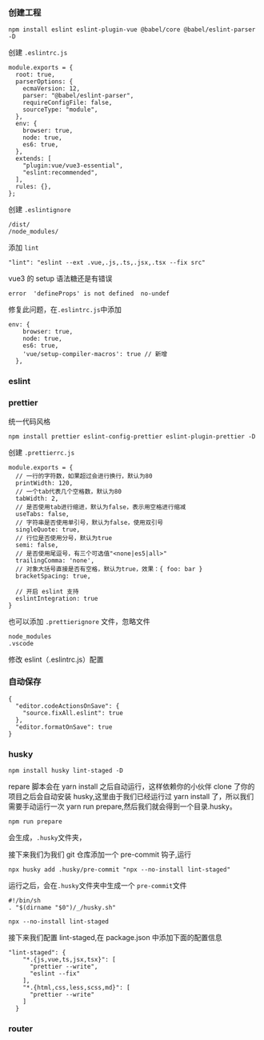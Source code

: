 ### 创建工程

```
npm install eslint eslint-plugin-vue @babel/core @babel/eslint-parser -D
```

创建 `.eslintrc.js`

```
module.exports = {
  root: true,
  parserOptions: {
    ecmaVersion: 12,
    parser: "@babel/eslint-parser",
    requireConfigFile: false,
    sourceType: "module",
  },
  env: {
    browser: true,
    node: true,
    es6: true,
  },
  extends: [
    "plugin:vue/vue3-essential",
    "eslint:recommended",
  ],
  rules: {},
};
```

创建 `.eslintignore`

```
/dist/
/node_modules/
```

添加 `lint`

```
"lint": "eslint --ext .vue,.js,.ts,.jsx,.tsx --fix src"
```

vue3 的 setup 语法糖还是有错误

```
error  'defineProps' is not defined  no-undef
```

修复此问题，在`.eslintrc.js`中添加

```
env: {
    browser: true,
    node: true,
    es6: true,
    'vue/setup-compiler-macros': true // 新增
  },
```

### eslint

### prettier

统一代码风格

```
npm install prettier eslint-config-prettier eslint-plugin-prettier -D
```

创建 `.prettierrc.js`

```
module.exports = {
  // 一行的字符数，如果超过会进行换行，默认为80
  printWidth: 120,
  // 一个tab代表几个空格数，默认为80
  tabWidth: 2,
  // 是否使用tab进行缩进，默认为false，表示用空格进行缩减
  useTabs: false,
  // 字符串是否使用单引号，默认为false，使用双引号
  singleQuote: true,
  // 行位是否使用分号，默认为true
  semi: false,
  // 是否使用尾逗号，有三个可选值"<none|es5|all>"
  trailingComma: 'none',
  // 对象大括号直接是否有空格，默认为true，效果：{ foo: bar }
  bracketSpacing: true,

  // 开启 eslint 支持
  eslintIntegration: true
}

```

也可以添加 `.prettierignore` 文件，忽略文件

```
node_modules
.vscode
```

修改 eslint（.eslintrc.js）配置

### 自动保存

```
{
  "editor.codeActionsOnSave": {
    "source.fixAll.eslint": true
  },
  "editor.formatOnSave": true
}
```

### husky

```
npm install husky lint-staged -D
```

repare 脚本会在 yarn install 之后自动运行，这样依赖你的小伙伴 clone 了你的项目之后会自动安装 husky,这里由于我们已经运行过 yarn install 了，所以我们需要手动运行一次 yarn run prepare,然后我们就会得到一个目录.husky。

`npm run prepare`

会生成，`.husky`文件夹，

接下来我们为我们 git 仓库添加一个 pre-commit 钩子,运行

```
npx husky add .husky/pre-commit "npx --no-install lint-staged"
```

运行之后，会在`.husky`文件夹中生成一个 `pre-commit`文件

```
#!/bin/sh
. "$(dirname "$0")/_/husky.sh"

npx --no-install lint-staged
```

接下来我们配置 lint-staged,在 package.json 中添加下面的配置信息

```
"lint-staged": {
    "*.{js,vue,ts,jsx,tsx}": [
      "prettier --write",
      "eslint --fix"
    ],
    "*.{html,css,less,scss,md}": [
      "prettier --write"
    ]
  }

```

### router
